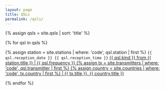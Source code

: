 ```yaml
---
layout: page
title: QSLs
permalink: /qsls/
---
```

{% assign qsls = site.qsls | sort: 'title' %}
<!--
{% for q in qsls %}
<p><a href="{{ q.url }}">{{ q.title}}</a></p>
{% endfor %}
-->
{% for qsl in qsls %}
<!--  <div class="latest-qsl"> -->
<p>
    {% assign station = site.stations | where: 'code', qsl.station | first %}
    <code>{{ qsl.reception_date }} {{ qsl.reception_time }}</code> 
    <a href="{{ qsl.url }}">
    {{ qsl.kind }}
        from {{ station.title }}
        | {{ qsl.frequency }}
        {% assign tx = site.transmitters | where: 'code', qsl.transmitter | first %}
        {% assign country = site.countries | where: 'code', tx.country | first %}
        | {{ tx.title }}, {{ country.title }}
    </a>
<!--  </div>
  <div style="clear:both">&nbsp;</div> -->
</p>
{% endfor %}


